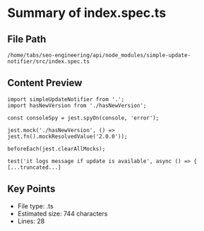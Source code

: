 # Summary of index.spec.ts
  
## File Path
`/home/tabs/seo-engineering/api/node_modules/simple-update-notifier/src/index.spec.ts`

## Content Preview
```
import simpleUpdateNotifier from '.';
import hasNewVersion from './hasNewVersion';

const consoleSpy = jest.spyOn(console, 'error');

jest.mock('./hasNewVersion', () => jest.fn().mockResolvedValue('2.0.0'));

beforeEach(jest.clearAllMocks);

test('it logs message if update is available', async () => {
[...truncated...]
```

## Key Points
- File type: .ts
- Estimated size: 744 characters
- Lines: 28

